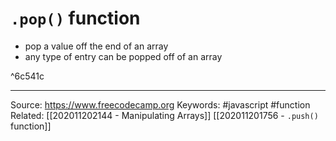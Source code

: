 # `.pop()` function
- pop a value off the end of an array 
- any type of entry can be popped off of an array

^6c541c

---
Source: https://www.freecodecamp.org
Keywords: #javascript #function 
Related: [[202011202144 - Manipulating Arrays]] [[202011201756 - `.push()` function]]